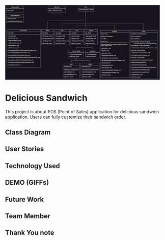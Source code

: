 ![WholeLottaSubFinalIteration.drawio.png](UML%2FWholeLottaSubFinalIteration.drawio.png)

# Delicious Sandwich

This project is about POS (Point of Sales) application for delicious sandwich application. Users can fully customize their sandwich order.


## Class Diagram
## User Stories
## Technology Used
## DEMO (GIFFs)
## Future Work
## Team Member
## Thank You note 
